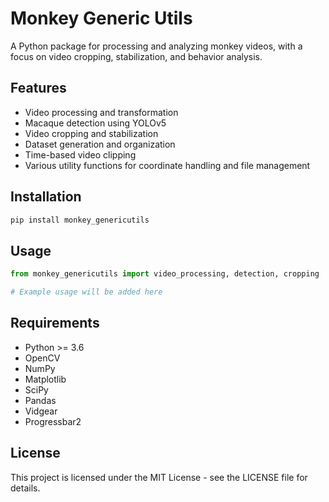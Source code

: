 # Monkey Generic Utils

A Python package for processing and analyzing monkey videos, with a focus on video cropping, stabilization, and behavior analysis.

## Features

- Video processing and transformation
- Macaque detection using YOLOv5
- Video cropping and stabilization
- Dataset generation and organization
- Time-based video clipping
- Various utility functions for coordinate handling and file management

## Installation

```bash
pip install monkey_genericutils
```

## Usage

```python
from monkey_genericutils import video_processing, detection, cropping

# Example usage will be added here
```

## Requirements

- Python >= 3.6
- OpenCV
- NumPy
- Matplotlib
- SciPy
- Pandas
- Vidgear
- Progressbar2

## License

This project is licensed under the MIT License - see the LICENSE file for details. 
